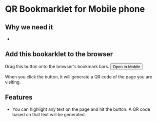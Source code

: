 # QR Bookmarklet for Mobile phone

## Why we need it
* 

## Add this bookarklet to the browser

Drag this button onto the browser's bookmark bars.
<button class="button-save large">Open in Mobile</button>

When you click the button, it will generate a QR code of the page you are visiting.

## Features
* You can highlight any text on the page and hit the button. A QR code based on that text will be generated.


